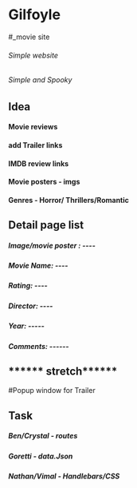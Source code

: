 # Gilfoyle
#_movie site 

###### Simple website
######  Simple and Spooky

## Idea
#### Movie reviews
#### add Trailer links

#### IMDB review links 
#### Movie posters - imgs
#### Genres  - Horror/ Thrillers/Romantic

## Detail page list
##### Image/movie poster : ----
##### Movie Name: ---- 
##### Rating: ---- 
##### Director: ---- 
##### Year: ----- 
##### Comments: ------



## ****** stretch******
#Popup window for Trailer 

## Task
##### Ben/Crystal - routes
##### Goretti - data.Json
##### Nathan/Vimal - Handlebars/CSS
